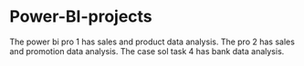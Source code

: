 # Power-BI-projects
The power bi pro 1 has sales and product data analysis.
The pro 2 has sales and promotion data analysis.
The case sol task 4 has bank data analysis.

